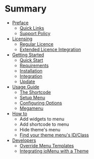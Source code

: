 # Summary

* [Preface](README.md)
   * [Quick Links](preface/quick_links.md)
   * [Support Policy](preface/support_policy.md)
* [Licensing](licensing/README.md)
   * [Regular Licence](licensing/regular_licence.md)
   * [Extended Licence Integration](licensing/extended_licence_integration.md)
* [Getting Started](getting-started/README.md)
   * [Quick Start](getting-started/quick_start.md)
   * [Requirements](getting-started/requirements.md)
   * [Installation](getting-started/installation.md)
   * [Integration](getting-started/integration.md)
   * [Update](getting-started/update.md)
* [Usage Guide](usage-guide/README.md)
   * [The Shortcode](usage-guide/the_shortcode.md)
   * [Setup Menu](usage-guide/setup_menu.md)
   * [Configuring Options](usage-guide/configuring_options.md)
   * [Megamenu](usage-guide/megamenu.md)
* [How to](how-to/README.md)
   * Add widgets to menu
   * Add shortcode to menu
   * Hide theme's menu
   * [Find your theme menu's ID/Class](find_your_theme_menus_idclass.md)
* [Developers](developers.md)
   * [Override Menu Templates](override_menu_templates.md)
   * [Integrating ioMenu with a Theme](integrating_iomenu_with_a_theme.md)

